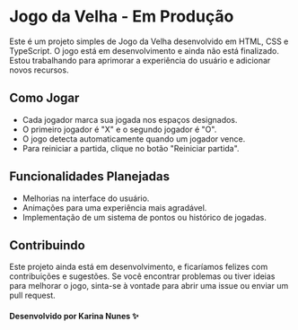 # Jogo da Velha - Em Produção

Este é um projeto simples de Jogo da Velha desenvolvido em HTML, CSS e TypeScript. O jogo está em desenvolvimento e ainda não está finalizado. Estou trabalhando para aprimorar a experiência do usuário e adicionar novos recursos.

## Como Jogar

- Cada jogador marca sua jogada nos espaços designados.
- O primeiro jogador é "X" e o segundo jogador é "O".
- O jogo detecta automaticamente quando um jogador vence.
- Para reiniciar a partida, clique no botão "Reiniciar partida".

## Funcionalidades Planejadas

- Melhorias na interface do usuário.
- Animações para uma experiência mais agradável.
- Implementação de um sistema de pontos ou histórico de jogadas.

## Contribuindo

Este projeto ainda está em desenvolvimento, e ficaríamos felizes com contribuições e sugestões. Se você encontrar problemas ou tiver ideias para melhorar o jogo, sinta-se à vontade para abrir uma issue ou enviar um pull request.

#### Desenvolvido por Karina Nunes ✨
